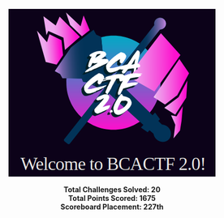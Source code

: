 <p align="center">
 <img width="408" height="331" src="https://github.com/ZeroCooL-555/CTF/blob/master/BCACTF%202.0/logo.png">
</p>


<p align="center">
 <b>Total Challenges Solved: 20</b>
 <br><b>Total Points Scored: 1675</b>
 <br><b>Scoreboard Placement: 227th</b>
</p>
